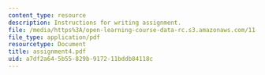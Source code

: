 ```yaml
---
content_type: resource
description: Instructions for writing assignment.
file: /media/https%3A/open-learning-course-data-rc.s3.amazonaws.com/11-229-advanced-writing-seminar-spring-2004/a7df2a645b55829b917211bddb84118c_assignment4.pdf
file_type: application/pdf
resourcetype: Document
title: assignment4.pdf
uid: a7df2a64-5b55-829b-9172-11bddb84118c
---
```

